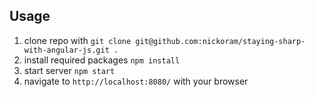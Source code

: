 ## Usage
1. clone repo with `git clone git@github.com:nickoram/staying-sharp-with-angular-js.git .`
2. install required packages `npm install`
3. start server `npm start`
4. navigate to `http://localhost:8080/` with your browser
